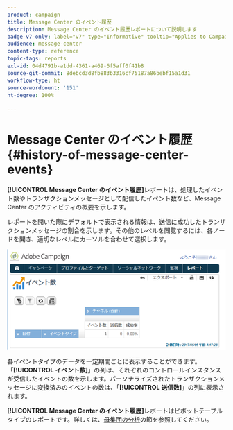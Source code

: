 ```yaml
---
product: campaign
title: Message Center のイベント履歴
description: Message Center のイベント履歴レポートについて説明します
badge-v7-only: label="v7" type="Informative" tooltip="Applies to Campaign Classic v7 only"
audience: message-center
content-type: reference
topic-tags: reports
exl-id: 04d4791b-a1dd-4361-a469-6f5aff0f41b8
source-git-commit: 8debcd3d8fb883b3316cf75187a86bebf15a1d31
workflow-type: ht
source-wordcount: '151'
ht-degree: 100%

---
```


# Message Center のイベント履歴{#history-of-message-center-events}



**[!UICONTROL Message Center のイベント履歴]**&#x200B;レポートは、処理したイベント数やトランザクションメッセージとして配信したイベント数など、Message Center のアクティビティの概要を示します。

レポートを開いた際にデフォルトで表示される情報は、送信に成功したトランザクションメッセージの割合を示します。その他のレベルを閲覧するには、各ノードを開き、適切なレベルにカーソルを合わせて選択します。

![](assets/messagecenter_reporting_001.png)

各イベントタイプのデータを一定期間ごとに表示することができます。「**[!UICONTROL イベント数]**」の列は、それぞれのコントロールインスタンスが受信したイベントの数を示します。パーソナライズされたトランザクションメッセージに変換済みのイベントの数は、「**[!UICONTROL 送信数]**」の列に表示されます。

**[!UICONTROL Message Center のイベント履歴]**&#x200B;レポートはピボットテーブルタイプのレポートです。詳しくは、[母集団の分析](../../reporting/using/about-descriptive-analysis.md)の節を参照してください。
